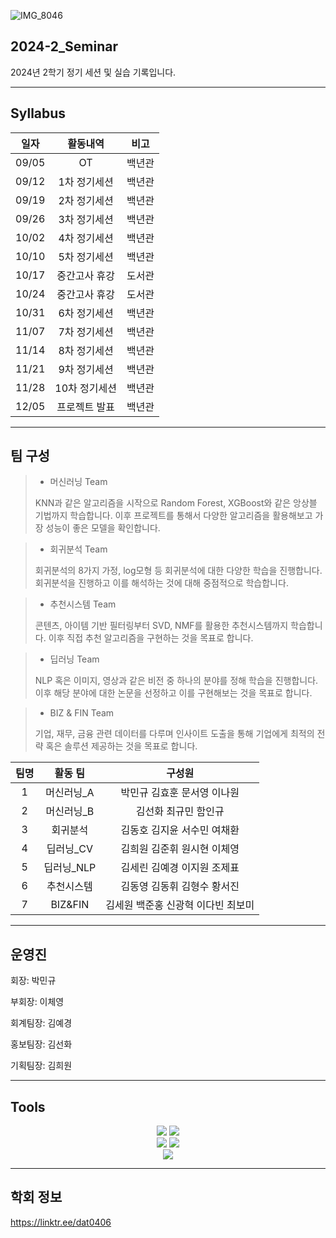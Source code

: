 ![IMG_8046](https://github.com/user-attachments/assets/54501be1-ad30-4148-b94e-281ade1aef72)

## 2024-2_Seminar
2024년 2학기 정기 세션 및 실습 기록입니다.

***
## Syllabus

|**일자**|**활동내역**|**비고**|
|:---:|:---:|:---:|
|09/05|OT|백년관|
|09/12|1차 정기세션|백년관|
|09/19|2차 정기세션|백년관|
|09/26|3차 정기세션|백년관|
|10/02|4차 정기세션|백년관|
|10/10|5차 정기세션|백년관|
|10/17|중간고사 휴강|도서관|
|10/24|중간고사 휴강|도서관|
|10/31|6차 정기세션|백년관|
|11/07|7차 정기세션|백년관|
|11/14|8차 정기세션|백년관|
|11/21|9차 정기세션|백년관|
|11/28|10차 정기세션|백년관|
|12/05|프로젝트 발표|백년관|

***
## 팀 구성
> * 머신러닝 Team
>
> KNN과 같은 알고리즘을 시작으로 Random Forest, XGBoost와 같은 앙상블 기법까지 학습합니다. 이후 프로젝트를 통해서 다양한 알고리즘을 활용해보고 가장 성능이 좋은 모델을 확인합니다.

> * 회귀분석 Team
> 
> 회귀분석의 8가지 가정, log모형 등 회귀분석에 대한 다양한 학습을 진행합니다. 회귀분석을 진행하고 이를 해석하는 것에 대해 중점적으로 학습합니다.

> * 추천시스템 Team
> 
> 콘텐츠, 아이템 기반 필터링부터 SVD, NMF를 활용한 추천시스템까지 학습합니다. 이후 직접 추천 알고리즘을 구현하는 것을 목표로 합니다.

> * 딥러닝 Team
>
> NLP 혹은 이미지, 영상과 같은 비전 중 하나의 분야를 정해 학습을 진행합니다. 이후 해당 분야에 대한 논문을 선정하고 이를 구현해보는 것을 목표로 합니다.

> * BIZ & FIN Team
>
> 기업, 재무, 금융 관련 데이터를 다루며 인사이트 도출을 통해 기업에게 최적의 전략 혹은 솔루션 제공하는 것을 목표로 합니다.

|팀명|활동 팀|구성원|
|:---:|:---:|:-----------:|
|1|머신러닝_A|박민규 김효훈 문서영 이나원|
|2|머신러닝_B|김선화 최규민 함인규|
|3|회귀분석|김동호 김지윤 서수민 여채환|
|4|딥러닝_CV|김희원 김준휘 원시현 이체영|
|5|딥러닝_NLP|김세린 김예경 이지원 조제표|
|6|추천시스템|김동영 김동휘 김형수 황서진|
|7|BIZ&FIN|김세원 백준홍 신광혁 이다빈 최보미|

***
## 운영진
회장: 박민규

부회장: 이체영

회계팀장: 김예경

홍보팀장: 김선화

기획팀장: 김희원
***

## Tools
<div align="center">
	<img src="https://img.shields.io/badge/Python-3776AB?style=flat&logo=Python&logoColor=yellow" />
	<img src="https://img.shields.io/badge/R-276DC3?style=flat&logo=R&logoColor=white" />
</div>

<div align="center">
	<img src="https://img.shields.io/badge/Notion-000000?style=flat&logo=Notion&logoColor=white" />
	<img src="https://img.shields.io/badge/Slack-4A154B?style=flat&logo=Slack&logoColor=orange" />
</div>

<div align="center">
	<img src="https://img.shields.io/badge/Github-181717?style=flat&logo=Github&logoColor=white" />
</div>

***
## 학회 정보
https://linktr.ee/dat0406

